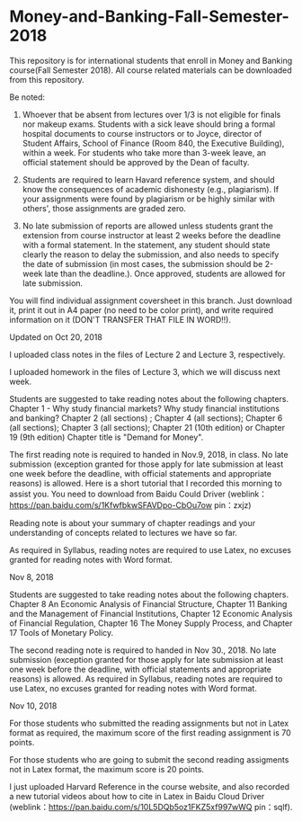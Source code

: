 # Money-and-Banking-Fall-Semester-2018
This repository is for international students that enroll in Money and Banking course(Fall Semester 2018). All course related materials can be downloaded from this repository. 

Be noted: 

1. Whoever that be absent from lectures over 1/3 is not eligible for finals nor makeup exams. Students with a sick leave should bring a formal hospital documents to course instructors or to Joyce, director of Student Affairs, School of Finance (Room 840, the Executive Building), within a week. For students who take more than 3-week leave, an official statement should be approved by the Dean of faculty. 

2. Students are required to learn Havard reference system, and should know the consequences of academic dishonesty (e.g., plagiarism). If your assignments were found by plagiarism or be highly similar with others', those assignments are graded zero. 

3. No late submission of reports are allowed unless students grant the extension from course instructor at least 2 weeks before the deadline with a formal statement. In the statement, any student should state clearly the reason to delay the submission, and also needs to specify the date of submission (in most cases, the submission should be 2-week late than the deadline.). Once approved, students are allowed for late submission. 

You will find individual assignment coversheet in this branch. Just download it, print it out in A4 paper (no need to be color print), and write required information on it (DON'T TRANSFER THAT FILE IN WORD!!). 

Updated on Oct 20, 2018

I uploaded class notes in the files of Lecture 2 and Lecture 3, respectively. 

I uploaded homework in the files of Lecture 3, which we will discuss next week. 

Students are suggested to take reading notes about the following chapters. Chapter 1 - Why study financial markets? Why study financial institutions and banking? Chapter 2 (all sections) ; Chapter 4 (all sections); Chapter 6 (all sections); Chapter 3 (all sections); Chapter 21 (10th edition) or Chapter 19 (9th edition) Chapter title is "Demand for Money". 

The first reading note is required to handed in Nov.9, 2018, in class. No late submission (exception granted for those apply for late submission at least one week before the deadline, with official statements and appropriate reasons) is allowed. Here is a short tutorial that I recorded this morning to assist you. You need to download from Baidu Could Driver (weblink：https://pan.baidu.com/s/1KfwfbkwSFAVDpo-CbOu7ow 
pin：zxjz)

Reading note is about your summary of chapter readings and your understanding of concepts related to lectures we have so far. 

As required in Syllabus, reading notes are required to use Latex, no excuses granted for reading notes with Word format. 

Nov 8, 2018 

Students are suggested to take reading notes about the following chapters. Chapter 8 An Economic Analysis of Financial Structure, Chapter 11 Banking and the Management of Financial Institutions, Chapter 12 Economic Analysis of Financial Regulation, Chapter 16 The Money Supply Process, and Chapter 17 Tools of Monetary Policy. 

The second reading note is required to handed in Nov 30., 2018.  No late submission (exception granted for those apply for late submission at least one week before the deadline, with official statements and appropriate reasons) is allowed. As required in Syllabus, reading notes are required to use Latex, no excuses granted for reading notes with Word format. 

Nov 10, 2018

For those students who submitted the reading assignments but not in Latex format as required, the maximum score of the first reading assignment is 70 points. 

For those students who are going to submit the second reading assigments not in Latex format, the maximum score is 20 points. 

I just uploaded Harvard Reference in the course website, and also recorded a new tutorial videos about how to cite in Latex in Baidu Cloud Driver (weblink：https://pan.baidu.com/s/10L5DQb5oz1FKZ5xf997wWQ pin：sqlf).


